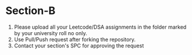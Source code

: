 # Section-B
<ol>
  <li>Please upload all your Leetcode/DSA assignments in the folder marked by your university roll no only.</li>
  <li>Use Pull/Push request after forking the repository.</li>
  <li>Contact your section's SPC for approving the request</li>
</ol>




